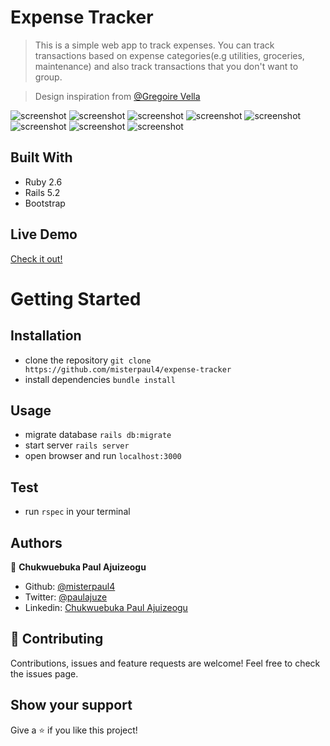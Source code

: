 # Expense Tracker
> This is a simple web app to track expenses. You can track transactions based on expense categories(e.g utilities, groceries, maintenance) and also track transactions that you don't want to group.

>Design inspiration from [@Gregoire Vella](https://www.behance.net/gregoirevella)

![screenshot](./docs/welcome.png)
![screenshot](./docs/signup.png)
![screenshot](./docs/profile.png)
![screenshot](./docs/add_category.png)
![screenshot](./docs/categories.png)
![screenshot](./docs/transactions.png)
![screenshot](./docs/ungrouped_transactions.png)
![screenshot](./docs/show_transaction.png)


## Built With
- Ruby 2.6
- Rails 5.2
- Bootstrap

## Live Demo
[Check it out!](https://sleepy-earth-55330.herokuapp.com/)

# Getting Started
## Installation
- clone the repository `git clone https://github.com/misterpaul4/expense-tracker`
- install dependencies `bundle install`

## Usage
- migrate database `rails db:migrate`
- start server `rails server`
- open browser and run `localhost:3000`

## Test
- run `rspec` in your terminal

## Authors
👤 **Chukwuebuka Paul Ajuizeogu**
- Github: [@misterpaul4](https://github.com/misterpaul4)
- Twitter: [@paulajuze](https://twitter.com/paulajuze)
- Linkedin: [Chukwuebuka Paul Ajuizeogu](https://www.linkedin.com/in/chukwuebuka-paul-ajuizeogu/)

## 🤝 Contributing
Contributions, issues and feature requests are welcome! Feel free to check the issues page.

## Show your support
Give a ⭐️ if you like this project!